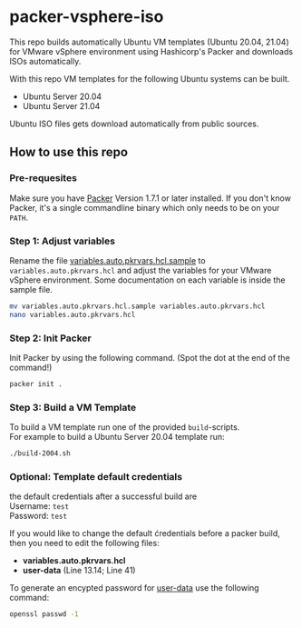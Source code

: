 # packer-vsphere-iso

This repo builds automatically Ubuntu VM templates (Ubuntu 20.04, 21.04) for VMware vSphere environment using Hashicorp's Packer and downloads ISOs automatically.  

With this repo VM templates for the following Ubuntu systems can be built.

- Ubuntu Server 20.04
- Ubuntu Server 21.04

Ubuntu ISO files gets download automatically from public sources.

## How to use this repo

### Pre-requesites 

Make sure you have [Packer](https://www.packer.io/downloads) Version 1.7.1 or later installed. If you don't know Packer, it's a single commandline binary which only needs to be on your `PATH`.

### Step 1: Adjust variables

Rename the file [variables.auto.pkrvars.hcl.sample](variables.auto.pkrvars.hcl.sample) to `variables.auto.pkrvars.hcl` and adjust the variables for your VMware vSphere environment. Some documentation on each variable is inside the sample file.
```bash
mv variables.auto.pkrvars.hcl.sample variables.auto.pkrvars.hcl
nano variables.auto.pkrvars.hcl
```

### Step 2: Init Packer

Init Packer by using the following command. (Spot the dot at the end of the command!)
```bash
packer init .
```

### Step 3: Build a VM Template

To build a VM template run one of the provided `build`-scripts.   
For example to build a Ubuntu Server 20.04 template run: 
```bash
./build-2004.sh
``` 

### Optional: Template default credentials

the default credentials after a successful build are   
Username: `test`   
Password: `test`  
    
If you would like to change the default ćredentials before a packer build, then you need to edit the following files: 

- **variables.auto.pkrvars.hcl**
- **user-data** (Line 13.14; Line 41)

To generate an encypted password for [user-data](./html/user-data) use the following command: 
```bash
openssl passwd -1
``` 
